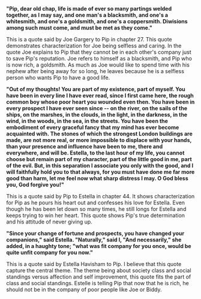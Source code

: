 **"Pip, dear old chap, life is made of ever so many partings welded
together, as I may say, and one man's a blacksmith, and one's a
whitesmith, and one's a goldsmith, and one's a coppersmith. Diwisions
among such must come, and must be met as they come."**

This is a quote said by Joe Gargery to Pip in chapter 27. This quote
demonstrates characterization for Joe being selfless and caring. In the
quote Joe explains to Pip that they cannot be in each other's company
just to save Pip's reputation. Joe refers to himself as a blacksmith,
and Pip who is now rich, a goldsmith. As much as Joe would like to spend
time with his nephew after being away for so long, he leaves because he
is a selfless person who wants Pip to have a good life.

**"Out of my thoughts! You are part of my existence, part of myself. You
have been in every line I have ever read, since I first came here, the
rough common boy whose poor heart you wounded even then. You have been
in every prospect I have ever seen since -- on the river, on the sails
of the ships, on the marshes, in the clouds, in the light, in the
darkness, in the wind, in the woods, in the sea, in the streets. You
have been the embodiment of every graceful fancy that my mind has ever
become acquainted with. The stones of which the strongest London
buildings are made, are not more real, or more impossible to displace
with your hands, than your presence and influence have been to me, there
and everywhere, and will be. Estella, to the last hour of my life, you
cannot choose but remain part of my character, part of the little good
in me, part of the evil. But, in this separation I associate you only
with the good, and I will faithfully hold you to that always, for you
must have done me far more good than harm, let me feel now what sharp
distress I may. O God bless you, God forgive you!"**

This is a quote said by Pip to Estella in chapter 44. It shows
characterization for Pip as he pours his heart out and confesses his
love for Estella. Even though he has been let down so many times, he
still longs for Estella and keeps trying to win her heart. This quote
shows Pip's true determination and his attitude of never giving up.

**"Since your change of fortune and prospects, you have changed your
companions," said Estella. "Naturally," said I, "And necessarily," she
added, in a haughty tone; "what was fit company for you once, would be
quite unfit company for you now."**

This is a quote said by Estella Havisham to Pip. I believe that this
quote capture the central theme. The theme being about society class and
social standings versus affection and self improvement, this quote fits
the part of class and social standings. Estelle is telling Pip that now
that he is rich, he should not be in the company of poor people like Joe
or Biddy.

